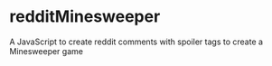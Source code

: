 # redditMinesweeper
A JavaScript to create reddit comments with spoiler tags to create a Minesweeper game
